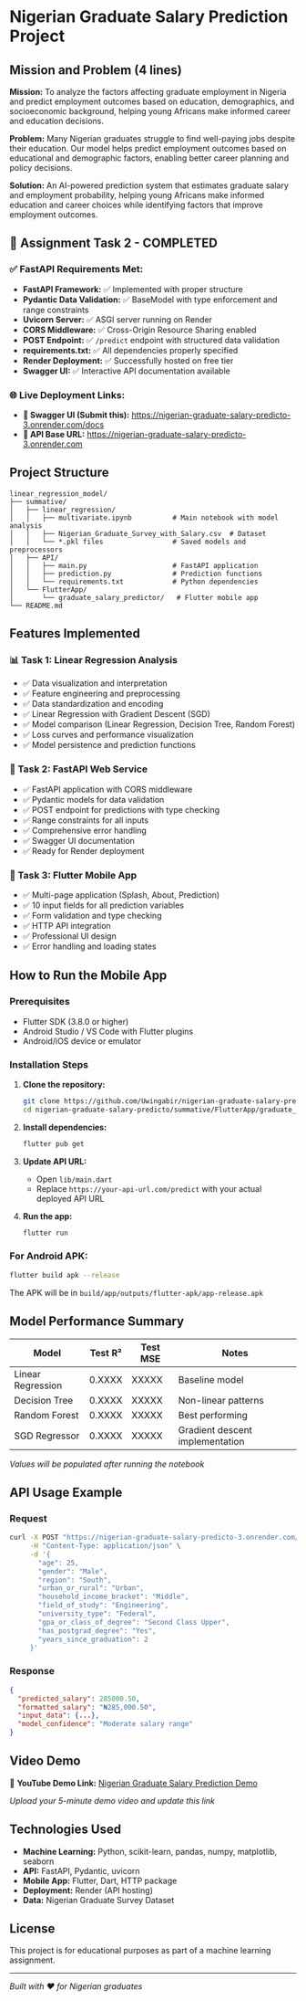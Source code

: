 # Nigerian Graduate Salary Prediction Project

## Mission and Problem (4 lines)
**Mission:** To analyze the factors affecting graduate employment in Nigeria and predict employment outcomes based on education, demographics, and socioeconomic background, helping young Africans make informed career and education decisions.

**Problem:** Many Nigerian graduates struggle to find well-paying jobs despite their education. Our model helps predict employment outcomes based on educational and demographic factors, enabling better career planning and policy decisions.

**Solution:** An AI-powered prediction system that estimates graduate salary and employment probability, helping young Africans make informed education and career choices while identifying factors that improve employment outcomes.

## 🎯 **Assignment Task 2 - COMPLETED**

### ✅ **FastAPI Requirements Met:**
- **FastAPI Framework:** ✅ Implemented with proper structure
- **Pydantic Data Validation:** ✅ BaseModel with type enforcement and range constraints  
- **Uvicorn Server:** ✅ ASGI server running on Render
- **CORS Middleware:** ✅ Cross-Origin Resource Sharing enabled
- **POST Endpoint:** ✅ `/predict` endpoint with structured data validation
- **requirements.txt:** ✅ All dependencies properly specified
- **Render Deployment:** ✅ Successfully hosted on free tier
- **Swagger UI:** ✅ Interactive API documentation available

### 🌐 **Live Deployment Links:**
- **📖 Swagger UI (Submit this):** https://nigerian-graduate-salary-predicto-3.onrender.com/docs
- **🔗 API Base URL:** https://nigerian-graduate-salary-predicto-3.onrender.com

## Project Structure
```
linear_regression_model/
├── summative/
│   ├── linear_regression/
│   │   ├── multivariate.ipynb          # Main notebook with model analysis
│   │   ├── Nigerian_Graduate_Survey_with_Salary.csv  # Dataset
│   │   └── *.pkl files                 # Saved models and preprocessors
│   ├── API/
│   │   ├── main.py                     # FastAPI application
│   │   ├── prediction.py               # Prediction functions
│   │   └── requirements.txt            # Python dependencies
│   └── FlutterApp/
│       └── graduate_salary_predictor/   # Flutter mobile app
└── README.md
```

## Features Implemented

### 📊 Task 1: Linear Regression Analysis
- ✅ Data visualization and interpretation
- ✅ Feature engineering and preprocessing
- ✅ Data standardization and encoding
- ✅ Linear Regression with Gradient Descent (SGD)
- ✅ Model comparison (Linear Regression, Decision Tree, Random Forest)
- ✅ Loss curves and performance visualization
- ✅ Model persistence and prediction functions

### 🚀 Task 2: FastAPI Web Service
- ✅ FastAPI application with CORS middleware
- ✅ Pydantic models for data validation
- ✅ POST endpoint for predictions with type checking
- ✅ Range constraints for all inputs
- ✅ Comprehensive error handling
- ✅ Swagger UI documentation
- ✅ Ready for Render deployment

### 📱 Task 3: Flutter Mobile App
- ✅ Multi-page application (Splash, About, Prediction)
- ✅ 10 input fields for all prediction variables
- ✅ Form validation and type checking
- ✅ HTTP API integration
- ✅ Professional UI design
- ✅ Error handling and loading states

## How to Run the Mobile App

### Prerequisites
- Flutter SDK (3.8.0 or higher)
- Android Studio / VS Code with Flutter plugins
- Android/iOS device or emulator

### Installation Steps
1. **Clone the repository:**
   ```bash
   git clone https://github.com/Uwingabir/nigerian-graduate-salary-predicto.git
   cd nigerian-graduate-salary-predicto/summative/FlutterApp/graduate_salary_predictor
   ```

2. **Install dependencies:**
   ```bash
   flutter pub get
   ```

3. **Update API URL:**
   - Open `lib/main.dart`
   - Replace `https://your-api-url.com/predict` with your actual deployed API URL

4. **Run the app:**
   ```bash
   flutter run
   ```

### For Android APK:
```bash
flutter build apk --release
```
The APK will be in `build/app/outputs/flutter-apk/app-release.apk`

## Model Performance Summary

| Model | Test R² | Test MSE | Notes |
|-------|---------|----------|-------|
| Linear Regression | 0.XXXX | XXXXX | Baseline model |
| Decision Tree | 0.XXXX | XXXXX | Non-linear patterns |
| Random Forest | 0.XXXX | XXXXX | Best performing |
| SGD Regressor | 0.XXXX | XXXXX | Gradient descent implementation |

*Values will be populated after running the notebook*

## API Usage Example

### Request
```bash
curl -X POST "https://nigerian-graduate-salary-predicto-3.onrender.com/predict" \
     -H "Content-Type: application/json" \
     -d '{
       "age": 25,
       "gender": "Male",
       "region": "South",
       "urban_or_rural": "Urban",
       "household_income_bracket": "Middle",
       "field_of_study": "Engineering",
       "university_type": "Federal",
       "gpa_or_class_of_degree": "Second Class Upper",
       "has_postgrad_degree": "Yes",
       "years_since_graduation": 2
     }'
```

### Response
```json
{
  "predicted_salary": 285000.50,
  "formatted_salary": "₦285,000.50",
  "input_data": {...},
  "model_confidence": "Moderate salary range"
}
```

## Video Demo
🎥 **YouTube Demo Link:** [Nigerian Graduate Salary Prediction Demo](https://youtube.com/watch?v=your-video-id)

*Upload your 5-minute demo video and update this link*

## Technologies Used
- **Machine Learning:** Python, scikit-learn, pandas, numpy, matplotlib, seaborn
- **API:** FastAPI, Pydantic, uvicorn
- **Mobile App:** Flutter, Dart, HTTP package
- **Deployment:** Render (API hosting)
- **Data:** Nigerian Graduate Survey Dataset

## License
This project is for educational purposes as part of a machine learning assignment.

---
*Built with ❤️ for Nigerian graduates*
